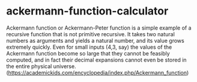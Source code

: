 # ackermann-function-calculator
 Ackermann function or Ackermann-Peter function is a simple example of a recursive function that is not primitive recursive. It takes two natural numbers as arguments and yields a natural number, and its value grows extremely quickly.
Even for small inputs (4,3, say) the values of the Ackermann function become so large that they cannot be feasibly computed, and in fact their decimal expansions cannot even be stored in the entire physical universe.
(https://academickids.com/encyclopedia/index.php/Ackermann_function)
